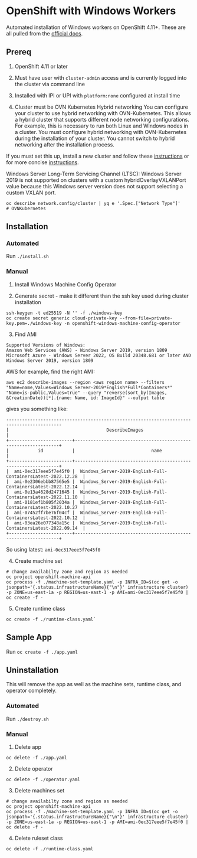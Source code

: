 # OpenShift with Windows Workers
Automated installation of Windows workers on OpenShift 4.11+.  These are all pulled from the [official docs](https://docs.openshift.com/container-platform/4.11/windows_containers/enabling-windows-container-workloads.html).

## Prereq

1.  OpenShift 4.11 or later

2.  Must have user with `cluster-admin` access and is currently logged into the cluster via command line

3.  Installed with IPI or UPI with `platform:none` configured at install time

4.  Cluster must be OVN Kubernetes Hybrid networking
You can configure your cluster to use hybrid networking with OVN-Kubernetes. This allows a hybrid cluster that supports different node networking configurations. For example, this is necessary to run both Linux and Windows nodes in a cluster.
You must configure hybrid networking with OVN-Kubernetes during the installation of your cluster. You cannot switch to hybrid networking after the installation process.

If you must set this up, install a new cluster and follow these [instructions](https://docs.openshift.com/container-platform/4.11/networking/ovn_kubernetes_network_provider/configuring-hybrid-networking.html) or for more concise [instructions](https://github.com/openshift/windows-machine-config-operator/blob/master/docs/setup-hybrid-OVNKubernetes-cluster.md).

Windows Server Long-Term Servicing Channel (LTSC): Windows Server 2019 is not supported on clusters with a custom hybridOverlayVXLANPort value because this Windows server version does not support selecting a custom VXLAN port.

```shell
oc describe network.config/cluster | yq e '.Spec.["Network Type"]'
# OVNKubernetes
```

## Installation

### Automated

Run `./install.sh`

### Manual

1. Install Windows Machine Config Operator 

2. Generate secret - make it different than the ssh key used during cluster installation

```shell
ssh-keygen -t ed25519 -N '' -f ./windows-key
oc create secret generic cloud-private-key --from-file=private-key.pem=./windows-key -n openshift-windows-machine-config-operator
```

3. Find AMI

```shell
Supported Versions of Windows:
Amazon Web Services (AWS) - Windows Server 2019, version 1809
Microsoft Azure - Windows Server 2022, OS Build 20348.681 or later AND Windows Server 2019, version 1809
```

AWS for example, find the right AMI:

```shell
aws ec2 describe-images --region <aws region name> --filters "Name=name,Values=Windows_Server-2019*English*Full*Containers*" "Name=is-public,Values=true" --query "reverse(sort_by(Images, &CreationDate))[*].{name: Name, id: ImageId}" --output table
```

gives you something like:

```shell
-------------------------------------------------------------------------------------------
|                                     DescribeImages                                      |
+------------------------+----------------------------------------------------------------+
|           id           |                             name                               |
+------------------------+----------------------------------------------------------------+
|  ami-0ec317eee5f7e45f0 |  Windows_Server-2019-English-Full-ContainersLatest-2022.12.28  |
|  ami-0e2306ebbb87565e5 |  Windows_Server-2019-English-Full-ContainersLatest-2022.12.14  |
|  ami-0e13a4628d2471645 |  Windows_Server-2019-English-Full-ContainersLatest-2022.11.10  |
|  ami-0181ef1b805f2034a |  Windows_Server-2019-English-Full-ContainersLatest-2022.10.27  |
|  ami-07452ff7be76f04cf |  Windows_Server-2019-English-Full-ContainersLatest-2022.10.12  |
|  ami-03ea26e077348a15c |  Windows_Server-2019-English-Full-ContainersLatest-2022.09.14  |
+------------------------+----------------------------------------------------------------+
```

So using latest: `ami-0ec317eee5f7e45f0`

4. Create machine set

```shell
# change availabilty zone and region as needed
oc project openshift-machine-api
oc process -f ./machine-set-template.yaml -p INFRA_ID=$(oc get -o jsonpath='{.status.infrastructureName}{"\n"}' infrastructure cluster) -p ZONE=us-east-1a -p REGION=us-east-1 -p AMI=ami-0ec317eee5f7e45f0 | oc create -f -
```

5. Create runtime class

```shell
oc create -f ./runtime-class.yaml`
```

## Sample App
Run `oc create -f ./app.yaml`

## Uninstallation
This will remove the app as well as the machine sets, runtime class, and operator completely.

### Automated
Run `./destroy.sh`

### Manual
1. Delete app

```shell
oc delete -f ./app.yaml
```

2. Delete operator

```shell
oc delete -f ./operator.yaml
```

3. Delete machines set

```shell
# change availabilty zone and region as needed
oc project openshift-machine-api
oc process -f ./machine-set-template.yaml -p INFRA_ID=$(oc get -o jsonpath='{.status.infrastructureName}{"\n"}' infrastructure cluster) -p ZONE=us-east-1a -p REGION=us-east-1 -p AMI=ami-0ec317eee5f7e45f0 | oc delete -f -
```

4. Delete ruleset class

```shell
oc delete -f ./runtime-class.yaml
```
